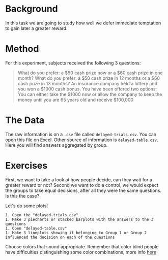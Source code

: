 # Background

In this task we are going to study how well we defer immediate temptation to gain later a greater reward.  

# Method

For this experiment, subjects received the following 3 questions:

> What do you prefer: a $50 cash prize now or a $60 cash prize in one month?
> What do you prefer: a $50 cash prize in 12 months or a $60 cash prize in 13 months?
> An insurance company held a lottery and you won a $1000 cash bonus. You have been offered two options: You can either take the $1000 now or allow the company to keep the money until you are 65 years old and receive $100,000


# The Data

The raw information is on a `.csv` file called `delayed-trials.csv`. You can open this file on Excel. Other source of information is `delayed-table.csv`. Here you will find answers aggregated by group.

# Exercises

First, we want to take a look at how people decide, can they wait for a greater reward or not?
Second we want to do a control, we would expect the groups to take equal decisions, after all they were the same questions. Is this the case?

Let's do some plots!

```
1. Open the "delayed-trials.csv" 
1. Make 3 piecharts or stacked barplots with the answers to the 3 questions
1. Open "delayed-table.csv"
1. Make 3 lineplots showing if belonging to Group 1 or Group 2 influenced the decision on each of the questions
```

Choose colors that sound appropriate. Remember that color blind people have difficulties distinguishing some color combinations, more info [here](https://www.robotswillkillusall.org/static/flabpal-colorblind.png)
